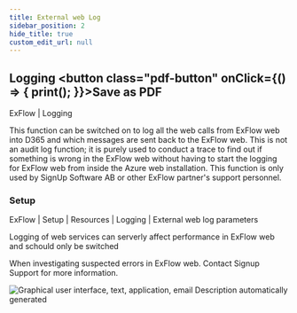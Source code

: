 ```yaml
---
title: External web Log
sidebar_position: 2
hide_title: true
custom_edit_url: null
---
```

## Logging <button class="pdf-button" onClick={() => { print(); }}>Save as PDF</button>

ExFlow \| Logging

This function can be switched on to log all the web calls from ExFlow web into D365 and which messages are sent back to the ExFlow web. This is not an audit log function; it is purely used to conduct a trace to find out if something is wrong in the ExFlow web without having to start the logging for ExFlow web from inside the Azure web installation. This function is only used by SignUp Software AB or other ExFlow partner's support personnel.


### Setup
ExFlow \| Setup \| Resources \| Logging \| External web log parameters

Logging of web services can serverly affect performance in ExFlow web and schould only be switched

When investigating suspected errors in ExFlow web. Contact Signup Support for more information.

![Graphical user interface, text, application, email Description automatically generated](@site/static/img/media/image78.png)